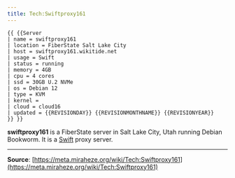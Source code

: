 ```yaml
---
title: Tech:Swiftproxy161
---
```


```
{{ {{Server
| name = swiftproxy161
| location = FiberState Salt Lake City
| host = swiftproxy161.wikitide.net
| usage = Swift
| status = running
| memory = 4GB
| cpu = 4 cores
| ssd = 30GB U.2 NVMe
| os = Debian 12
| type = KVM
| kernel =
| cloud = cloud16
| updated = {{REVISIONDAY}} {{REVISIONMONTHNAME}} {{REVISIONYEAR}}
}} }}
```

**swiftproxy161** is a FiberState server in Salt Lake City, Utah running Debian Bookworm. It is a [Swift](https://meta.miraheze.org/wiki/Tech:Swift) proxy server.

----
**Source**: [https://meta.miraheze.org/wiki/Tech:Swiftproxy161](https://meta.miraheze.org/wiki/Tech:Swiftproxy161)
